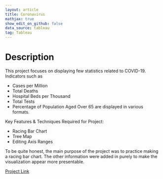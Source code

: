 ```yaml
---
layout: article
title: Coronavirus
mathjax: true
show_edit_on_github: false
data_source: tableau
tag: Tableau
---
```


# Description 
This project focuses on displaying few statistics related to COVID-19. 
Indicators such as 
- Cases per Million
- Total Deaths
- Hospital Beds per Thousand
- Total Tests
- Percentage of Population Aged Over 65
are displayed in various formats. 

Key Features & Techniques Required for Project: 
  - Racing Bar Chart
  - Tree Map
  - Editing Axis Ranges

To be quite honest, the main purpose of the project was to practice making a racing bar chart.
The other information were added in purely to make the visualization appear more presentable. 

[Project Link](https://public.tableau.com/profile/jangwon.yun#!/vizhome/COVID-19Viz_15904486110640/PopulationHealthCareSystem?publish=yes)
